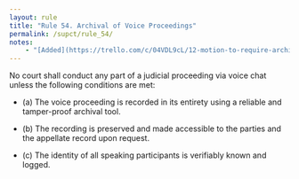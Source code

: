 ```yaml
---
layout: rule
title: "Rule 54. Archival of Voice Proceedings"
permalink: /supct/rule_54/
notes:
    - "[Added](https://trello.com/c/04VDL9cL/12-motion-to-require-archival-of-voice-proceedings) on May 31st, 2025"
---
```


No court shall conduct any part of a judicial proceeding via voice chat unless the following conditions are met:

- (a) The voice proceeding is recorded in its entirety using a reliable and tamper-proof archival tool.

- (b) The recording is preserved and made accessible to the parties and the appellate record upon request.

- (c) The identity of all speaking participants is verifiably known and logged.
